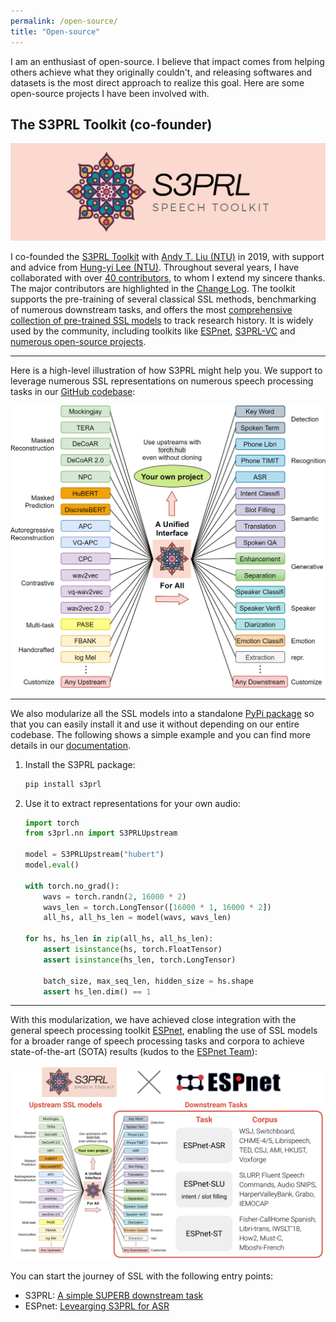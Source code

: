```yaml
---
permalink: /open-source/
title: "Open-source"
---
```


I am an enthusiast of open-source. I believe that impact comes from helping others achieve what they originally couldn't, and releasing softwares and datasets is the most direct approach to realize this goal. Here are some open-source projects I have been involved with.

## The S3PRL Toolkit (co-founder)

![logo](../files/S3PRL-logo.png)

I co-founded the [S3PRL Toolkit](https://github.com/s3prl/s3prl) with [Andy T. Liu (NTU)](https://andi611.github.io/) in 2019, with support and advice from [Hung-yi Lee (NTU)](https://speech.ee.ntu.edu.tw/~hylee/index.php). Throughout several years, I have collaborated with over [40 contributors](https://github.com/s3prl/s3prl/graphs/contributors), to whom I extend my sincere thanks.
The major contributors are highlighted in the [Change Log](https://github.com/s3prl/s3prl?tab=readme-ov-file#change-log). The toolkit supports the pre-training of several classical SSL methods, benchmarking of numerous downstream tasks, and offers the most [comprehensive collection of pre-trained SSL models](https://s3prl.github.io/s3prl/tutorial/upstream_collection.html) to track research history. It is widely used by the community, including toolkits like [ESPnet](https://github.com/espnet/espnet?tab=readme-ov-file#asr-automatic-speech-recognition), [S3PRL-VC](https://github.com/unilight/s3prl-vc) and [numerous open-source projects](https://github.com/s3prl/s3prl/network/dependents).

---

Here is a high-level illustration of how S3PRL might help you. We support to leverage numerous SSL representations on numerous speech processing tasks in our [GitHub codebase](https://github.com/s3prl/s3prl):

![interface](../files/S3PRL-interface.png)

---

We also modularize all the SSL models into a standalone [PyPi package](https://pypi.org/project/s3prl/) so that you can easily install it and use it without depending on our entire codebase. The following shows a simple example and you can find more details in our [documentation](https://s3prl.github.io/s3prl/).

1. Install the S3PRL package:

    ```sh
    pip install s3prl
    ```

2. Use it to extract representations for your own audio:

    ```python
    import torch
    from s3prl.nn import S3PRLUpstream

    model = S3PRLUpstream("hubert")
    model.eval()

    with torch.no_grad():
        wavs = torch.randn(2, 16000 * 2)
        wavs_len = torch.LongTensor([16000 * 1, 16000 * 2])
        all_hs, all_hs_len = model(wavs, wavs_len)

    for hs, hs_len in zip(all_hs, all_hs_len):
        assert isinstance(hs, torch.FloatTensor)
        assert isinstance(hs_len, torch.LongTensor)

        batch_size, max_seq_len, hidden_size = hs.shape
        assert hs_len.dim() == 1
    ```

---

With this modularization, we have achieved close integration with the general speech processing toolkit [ESPnet](https://github.com/espnet/espnet), enabling the use of SSL models for a broader range of speech processing tasks and corpora to achieve state-of-the-art (SOTA) results (kudos to the [ESPnet Team](https://www.wavlab.org/open_source)):

![integration](../files/S3PRL-integration.png)

You can start the journey of SSL with the following entry points:

- S3PRL: [A simple SUPERB downstream task](https://github.com/s3prl/s3prl/blob/main/s3prl/downstream/docs/superb.md#pr-phoneme-recognition)
- ESPnet: [Levearging S3PRL for ASR](https://github.com/espnet/espnet/tree/master/egs2/librispeech/asr1#self-supervised-learning-features-hubert_large_ll60k-conformer-utt_mvn-with-transformer-lm)
